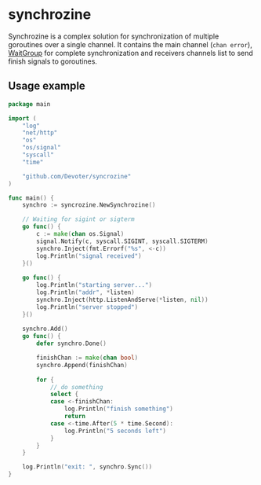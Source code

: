 # synchrozine

Synchrozine is a complex solution for synchronization of multiple goroutines over a single channel.
It contains the main channel (`chan error`), [WaitGroup](https://golang.org/pkg/sync/#WaitGroup) for complete synchronization and receivers channels list to send finish signals to goroutines.

## Usage example

```go
package main

import (
    "log"
    "net/http"
    "os"
	"os/signal"
	"syscall"
    "time"

    "github.com/Devoter/syncrozine"
)

func main() {
    synchro := syncrozine.NewSynchrozine()

    // Waiting for sigint or sigterm
	go func() {
		c := make(chan os.Signal)
		signal.Notify(c, syscall.SIGINT, syscall.SIGTERM)
		synchro.Inject(fmt.Errorf("%s", <-c))
		log.Println("signal received")
    }()
    
    go func() {
		log.Println("starting server...")
		log.Println("addr", *listen)
		synchro.Inject(http.ListenAndServe(*listen, nil))
		log.Println("server stopped")
    }()
    
    synchro.Add()
    go func() {
        defer synchro.Done()

        finishChan := make(chan bool)
        synchro.Append(finishChan)
        
        for {
            // do something
            select {
            case <-finishChan:
                log.Println("finish something")
                return
            case <-time.After(5 * time.Second):
                log.Println("5 seconds left")
            }
        }
    }

    log.Println("exit: ", synchro.Sync())
}
```
